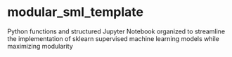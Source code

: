 # modular_sml_template
Python functions and structured Jupyter Notebook organized to streamline the implementation of sklearn supervised machine learning models while maximizing modularity

